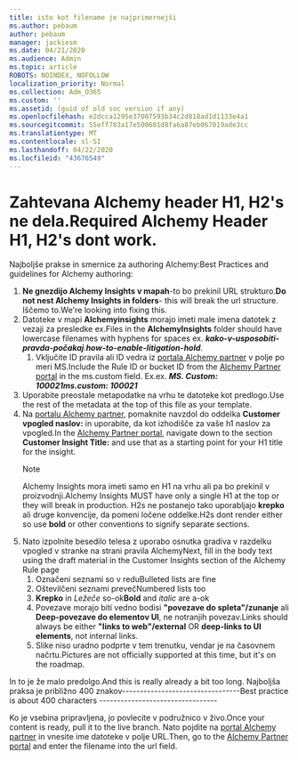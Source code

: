 ```yaml
---
title: isto kot filename je najprimernejši
ms.author: pebaum
author: pebaum
manager: jackiesm
ms.date: 04/21/2020
ms.audience: Admin
ms.topic: article
ROBOTS: NOINDEX, NOFOLLOW
localization_priority: Normal
ms.collection: Adm_O365
ms.custom: ''
ms.assetid: (guid of old soc version if any)
ms.openlocfilehash: e2dcca1295e37007593b34c2d818ad1d1133e4a1
ms.sourcegitcommit: 55eff703a17e500681d8fa6a87eb067019ade3cc
ms.translationtype: MT
ms.contentlocale: sl-SI
ms.lasthandoff: 04/22/2020
ms.locfileid: "43676549"
---
```

# <a name="required-alchemy-header-h1-h2s-dont-work"></a><span data-ttu-id="ae73e-102">Zahtevana Alchemy header H1, H2's ne dela.</span><span class="sxs-lookup"><span data-stu-id="ae73e-102">Required Alchemy Header H1, H2's dont work.</span></span>
<span data-ttu-id="ae73e-103">Najboljše prakse in smernice za authoring Alchemy:</span><span class="sxs-lookup"><span data-stu-id="ae73e-103">Best Practices and guidelines for Alchemy authoring:</span></span>

1. <span data-ttu-id="ae73e-104">**Ne gnezdijo Alchemy Insights v mapah**-to bo prekinil URL strukturo.</span><span class="sxs-lookup"><span data-stu-id="ae73e-104">**Do not nest Alchemy Insights in folders**- this will break the url structure.</span></span> <span data-ttu-id="ae73e-105">Iščemo to.</span><span class="sxs-lookup"><span data-stu-id="ae73e-105">We're looking into fixing this.</span></span>
1. <span data-ttu-id="ae73e-106">Datoteke v mapi **Alchemyinsights** morajo imeti male imena datotek z vezaji za presledke ex.</span><span class="sxs-lookup"><span data-stu-id="ae73e-106">Files in the **AlchemyInsights** folder should have lowercase filenames with hyphens for spaces ex.</span></span> <span data-ttu-id="ae73e-107">***kako-v-usposobiti-pravda-počakaj***.</span><span class="sxs-lookup"><span data-stu-id="ae73e-107">***how-to-enable-litigation-hold***.</span></span>
    1. <span data-ttu-id="ae73e-108">Vključite ID pravila ali ID vedra iz [portala Alchemy partner](https://alchemyportal.azurewebsites.net) v polje po meri MS.</span><span class="sxs-lookup"><span data-stu-id="ae73e-108">Include the Rule ID or bucket ID from the [Alchemy Partner portal](https://alchemyportal.azurewebsites.net) in the ms.custom field.</span></span> <span data-ttu-id="ae73e-109">Ex.</span><span class="sxs-lookup"><span data-stu-id="ae73e-109">ex.</span></span> <span data-ttu-id="ae73e-110">***MS. Custom: 100021***</span><span class="sxs-lookup"><span data-stu-id="ae73e-110">***ms.custom: 100021***</span></span>
1. <span data-ttu-id="ae73e-111">Uporabite preostale metapodatke na vrhu te datoteke kot predlogo.</span><span class="sxs-lookup"><span data-stu-id="ae73e-111">Use the rest of the metadata at the top of this file as your template.</span></span>
1. <span data-ttu-id="ae73e-112">Na [portalu Alchemy partner](https://alchemyportal.azurewebsites.net), pomaknite navzdol do oddelka **Customer vpogled naslov:** in uporabite, da kot izhodišče za vaše h1 naslov za vpogled.</span><span class="sxs-lookup"><span data-stu-id="ae73e-112">In the [Alchemy Partner portal](https://alchemyportal.azurewebsites.net), navigate down to the section **Customer Insight Title:** and use that as a starting point for your H1 title for the insight.</span></span> 
    > [!NOTE]
    > <span data-ttu-id="ae73e-113">Alchemy Insights mora imeti samo en H1 na vrhu ali pa bo prekinil v proizvodnji.</span><span class="sxs-lookup"><span data-stu-id="ae73e-113">Alchemy Insights MUST have only a single H1 at the top or they will break in production.</span></span> <span data-ttu-id="ae73e-114">H2s ne postanejo tako uporabljajo **krepko** ali druge konvencije, da pomeni ločene oddelke.</span><span class="sxs-lookup"><span data-stu-id="ae73e-114">H2s dont render either so use **bold** or other conventions to signify separate sections.</span></span>
1. <span data-ttu-id="ae73e-115">Nato izpolnite besedilo telesa z uporabo osnutka gradiva v razdelku vpogled v stranke na strani pravila Alchemy</span><span class="sxs-lookup"><span data-stu-id="ae73e-115">Next, fill in the body text using the draft material in the Customer Insights section of the Alchemy Rule page</span></span>
    1. <span data-ttu-id="ae73e-116">Označeni seznami so v redu</span><span class="sxs-lookup"><span data-stu-id="ae73e-116">Bulleted lists are fine</span></span>
    1. <span data-ttu-id="ae73e-117">Oštevilčeni seznami preveč</span><span class="sxs-lookup"><span data-stu-id="ae73e-117">Numbered lists too</span></span>
    1. <span data-ttu-id="ae73e-118">**Krepko** in *Ležeče* so-ok</span><span class="sxs-lookup"><span data-stu-id="ae73e-118">**Bold** and *italic* are a-ok</span></span>
    1. <span data-ttu-id="ae73e-119">Povezave morajo biti vedno bodisi **"povezave do spleta"/zunanje** ali **Deep-povezave do elementov UI**, ne notranjih povezav.</span><span class="sxs-lookup"><span data-stu-id="ae73e-119">Links should always be either **"links to web"/external** OR **deep-links to UI elements**, not internal links.</span></span>
    1. <span data-ttu-id="ae73e-120">Slike niso uradno podprte v tem trenutku, vendar je na časovnem načrtu.</span><span class="sxs-lookup"><span data-stu-id="ae73e-120">Pictures are not officially supported at this time, but it's on the roadmap.</span></span>

<span data-ttu-id="ae73e-121">In to je že malo predolgo.</span><span class="sxs-lookup"><span data-stu-id="ae73e-121">And this is really already a bit too long.</span></span> <span data-ttu-id="ae73e-122">Najboljša praksa je približno 400 znakov---------------------------------</span><span class="sxs-lookup"><span data-stu-id="ae73e-122">Best practice is about 400 characters ---------------------------------</span></span>

<span data-ttu-id="ae73e-123">Ko je vsebina pripravljena, jo povlecite v podružnico v živo.</span><span class="sxs-lookup"><span data-stu-id="ae73e-123">Once your content is ready, pull it to the live branch.</span></span> <span data-ttu-id="ae73e-124">Nato pojdite na [portal Alchemy partner](https://alchemyportal.azurewebsites.net) in vnesite ime datoteke v polje URL.</span><span class="sxs-lookup"><span data-stu-id="ae73e-124">Then, go to the [Alchemy Partner portal](https://alchemyportal.azurewebsites.net) and enter the filename into the url field.</span></span> 